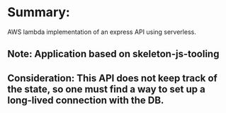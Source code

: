 # Summary:
AWS lambda implementation of an express API using serverless.

## Note: Application based on skeleton-js-tooling 

## Consideration: This API does not keep track of the state, so one must find a way to set up a long-lived connection with the DB.

